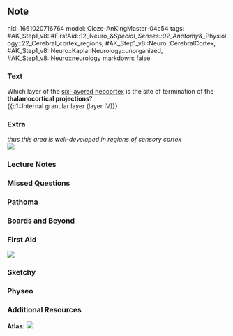 ## Note
nid: 1661020716764
model: Cloze-AnKingMaster-04c54
tags: #AK_Step1_v8::#FirstAid::12_Neuro_&_Special_Senses::02_Anatomy_&_Physiology::22_Cerebral_cortex_regions, #AK_Step1_v8::Neuro::CerebralCortex, #AK_Step1_v8::Neuro::KaplanNeurology::unorganized, #AK_Step1_v8::Neuro::neurology
markdown: false

### Text
<div>
  Which layer of the <u>six-layered neocortex</u> is the site of
  termination of the <b>thalamocortical projections</b>?
</div>
<div>
  {{c1::Internal granular layer (layer IV)}}
</div>

### Extra
<div>
  <i>thus this area is well-developed in regions of sensory
  cortex</i>
</div>
<div><img src="paste-304281253052902.jpg"></div>

### Lecture Notes


### Missed Questions


### Pathoma


### Boards and Beyond


### First Aid
<img src="tmppMG8vA.png">

### Sketchy


### Physeo


### Additional Resources
<b>Atlas:</b> <img src="paste-3067740520710628.png">

